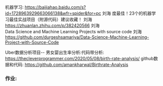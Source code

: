 机器学习:
https://baijiahao.baidu.com/s?id=1728963929663066138&wfr=spider&for=pc
刘海
度最佳！23个的机器学习最佳实战项目（附源代码）建议收藏！
刘海
https://zhuanlan.zhihu.com/p/382420566
刘海
Data Science and Machine Learning Projects with source code
刘海
https://github.com/durgeshsamariya/Data-Science-Machine-Learning-Project-with-Source-Code


Uber数据分析项目-- 男女婴出生率分析:代码带分析:
https://thecleverprogrammer.com/2020/05/08/birth-rate-analysis/
github数据和代码:
https://github.com/amankharwal/Birthrate-Analysis

### 作业:

